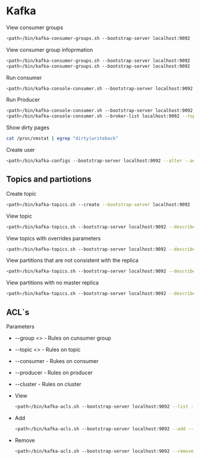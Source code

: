 # Kafka

View consumer groups

```bash
<path>/bin/kafka-consumer-groups.sh --bootstrap-server localhost:9092 --list
```

View consumer group infoprmation

```bash
<path>/bin/kafka-consumer-groups.sh --bootstrap-server localhost:9092 --describe --group <group name>
<path>/bin/kafka-consumer-groups.sh --bootstrap-server localhost:9092 --describe --group <group name> --state
```

Run consumer

```bash
<path>/bin/kafka-console-consumer.sh --bootstrap-server localhost:9092 --topic <topic name> --from-beginning
```

Run Producer

```bash
<path>/bin/kafka-console-consumer.sh --bootstrap-server localhost:9092 --topic <topic name>
<path>/bin/kafka-console-consumer.sh --broker-list localhost:9092 --topic <topic name>
```

Show dirty pages

```bash
cat /proc/vmstat | egrep "dirty|writeback"
```

Create user

```bash
<path>/bin/kafka-configs --bootstrap-server localhost:9092 --alter --add-config 'SCRAM-SHA-256=[password=<password>],SCRAM-SHA-512=[password=<password>]' --entity-type users --entity-name <user name>
```

## Topics and partiotions

Create topic

```bash
<path>/bin/kafka-topics.sh --create --bootstrap-server localhost:9092 --replication-factor 1 --partitions 1 --topic <topic name>
```

View topic

```bash
<path>/bin/kafka-topics.sh --bootstrap-server localhost:9092 --describe --topic <topic name>
```

View topics with overrides parameters

```bash
<path>/bin/kafka-topics.sh --bootstrap-server localhost:9092 --describe --topics-with-overrides
```

View partitions that are not consistent with the replica

```bash
<path>/bin/kafka-topics.sh --bootstrap-server localhost:9092 --describe --under-replicated-partitions
```

View partitions with no master replica

```bash
<path>/bin/kafka-topics.sh --bootstrap-server localhost:9092 --describe --unavailable-partitions
```

## ACL`s

Parameters

* --group <> - Rules on cunsumer group
* --topic <> - Rules on topic
* --consumer - Rukes on consumer
* --producer - Rules on producer
* --cluster - Rules on  cluster

* View

    ```bash
    <path>/bin/kafka-acls.sh --bootstrap-server localhost:9092 --list --topic <topic name>
    ```

* Add

    ```bash
    <path>/bin/kafka-acls.sh --bootstrap-server localhost:9092 --add --allow-principal User:<user name> --operation <operation> --topic <topic name>
    ```

* Remove

    ```bash
    <path>/bin/kafka-acls.sh --bootstrap-server localhost:9092 --remove --allow-principal User:<user name> --operation <operation> --topic <topic name>
    ```
